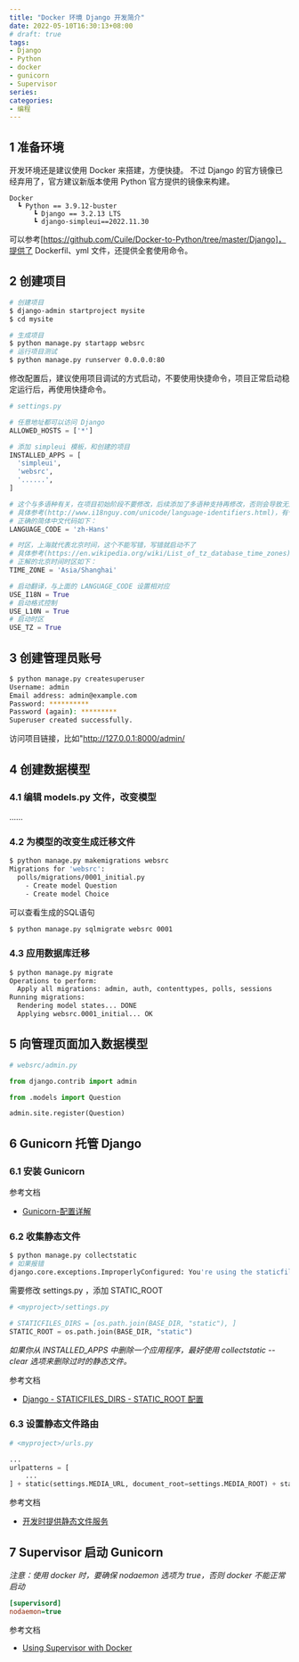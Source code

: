 ```yaml
---
title: "Docker 环境 Django 开发简介"
date: 2022-05-10T16:30:13+08:00
# draft: true
tags:
- Django
- Python
- docker
- gunicorn
- Supervisor
series:
categories:
- 编程
---
```


## 1 准备环境

开发环境还是建议使用 Docker 来搭建，方便快捷。
不过 Django 的官方镜像已经弃用了，官方建议新版本使用 Python 官方提供的镜像来构建。

```
Docker
  ┗ Python == 3.9.12-buster
      ┗ Django == 3.2.13 LTS
      ┗ django-simpleui==2022.11.30
```

可以参考[https://github.com/Cuile/Docker-to-Python/tree/master/Django]，提供了 Dockerfil、yml 文件，还提供全套使用命令。


## 2 创建项目

```bash
# 创建项目
$ django-admin startproject mysite
$ cd mysite

# 生成项目
$ python manage.py startapp websrc
# 运行项目测试
$ python manage.py runserver 0.0.0.0:80
```

修改配置后，建议使用项目调试的方式启动，不要使用快捷命令，项目正常启动稳定运行后，再使用快捷命令。

```python
# settings.py

# 任意地址都可以访问 Django
ALLOWED_HOSTS = ['*'] 

# 添加 simpleui 模板，和创建的项目
INSTALLED_APPS = [
  'simpleui',
  'websrc',
  '......',
]

# 这个与多语种有关，在项目初始阶段不要修改，后续添加了多语种支持再修改，否则会导致无法启动。
# 具体参考(http://www.i18nguy.com/unicode/language-identifiers.html)，有个傻逼教程，上来就改成 zh-CN 果然导致项目无法正常启动。
# 正确的简体中文代码如下：
LANGUAGE_CODE = 'zh-Hans'

# 时区，上海就代表北京时间，这个不能写错，写错就启动不了
# 具体参考(https://en.wikipedia.org/wiki/List_of_tz_database_time_zones)，这里是标准的，有个傻逼教程非给写成 Asia/Beijing 导致怎么都起不来，太TMD的二逼了。
# 正解的北京时间时区如下：
TIME_ZONE = 'Asia/Shanghai'

# 启动翻译，与上面的 LANGUAGE_CODE 设置相对应
USE_I18N = True
# 启动格式控制
USE_L10N = True
# 启动时区
USE_TZ = True
```

## 3 创建管理员账号

```bash
$ python manage.py createsuperuser
Username: admin
Email address: admin@example.com
Password: **********
Password (again): *********
Superuser created successfully.
```
访问项目链接，比如"http://127.0.0.1:8000/admin/

## 4 创建数据模型

### 4.1 编辑 models.py 文件，改变模型

......

### 4.2 为模型的改变生成迁移文件

```bash
$ python manage.py makemigrations websrc
Migrations for 'websrc':
  polls/migrations/0001_initial.py
    - Create model Question
    - Create model Choice
```
可以查看生成的SQL语句
```bash
$ python manage.py sqlmigrate websrc 0001
```

### 4.3 应用数据库迁移

```bash
$ python manage.py migrate
Operations to perform:
  Apply all migrations: admin, auth, contenttypes, polls, sessions
Running migrations:
  Rendering model states... DONE
  Applying websrc.0001_initial... OK
```

## 5 向管理页面加入数据模型

```python
# websrc/admin.py

from django.contrib import admin

from .models import Question

admin.site.register(Question)
```

## 6 Gunicorn 托管 Django

### 6.1 安装 Gunicorn

参考文档
- [Gunicorn-配置详解](https://blog.csdn.net/y472360651/article/details/78538188)

### 6.2 收集静态文件

```bash
$ python manage.py collectstatic
# 如果报错
django.core.exceptions.ImproperlyConfigured: You're using the staticfiles app without having set the STATIC_ROOT setting to a filesystem path.
```
需要修改 settings.py ，添加 STATIC_ROOT
```python
# <myproject>/settings.py

# STATICFILES_DIRS = [os.path.join(BASE_DIR, "static"), ]
STATIC_ROOT = os.path.join(BASE_DIR, "static")
```
*如果你从 INSTALLED_APPS 中删除一个应用程序，最好使用 collectstatic --clear 选项来删除过时的静态文件。*

参考文档
- [Django - STATICFILES_DIRS - STATIC_ROOT 配置](https://blog.csdn.net/qq_42701659/article/details/126399713)

### 6.3 设置静态文件路由

```python
# <myproject>/urls.py

...
urlpatterns = [
    ...
] + static(settings.MEDIA_URL, document_root=settings.MEDIA_ROOT) + static(settings.STATIC_URL, document_root=settings.STATIC_ROOT)
```

参考文档
- [开发时提供静态文件服务](https://docs.djangoproject.com/zh-hans/3.2/howto/static-files/#serving-static-files-during-development)

## 7 Supervisor 启动 Gunicorn

*注意：使用 docker 时，要确保 nodaemon 选项为 true，否则 docker 不能正常启动*
```ini
[supervisord]
nodaemon=true
```

参考文档
- [Using Supervisor with Docker](https://gdevillele.github.io/engine/admin/using_supervisord/)